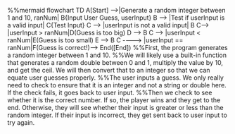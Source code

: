 %%mermaid
flowchart TD
    A[Start] -->|Generate a random integer between 1 and 10, ranNum| B{Input User Guess, userInput}
    B --> |Test if userInput is a valid input| C{Test Input}
    C --> |userInput is not a valid input| B
    C--> |userInput > ranNum|D(Guess is too big)
    D --> B
    C --> |userInput < ranNum|E(Guess is too small)
    E --> B
    C ----> |userInput == ranNum|F(Guess is correct!)--> End([End])
%%First, the program generates a random integer between 1 and 10.
%%We will likely use a built-in function that generates a random double between 0 and 1, multiply the value by 10, and get the ceil. We will then convert that to an integer so that we can equate user guesses properly.
%%The user inputs a guess. We only really need to check to ensure that it is an integer and not a string or double here. If the check fails, it goes back to user input.
%%Then we check to see whether it is the correct number. If so, the player wins and they get to the end. Otherwise, they will see whether their input is greater or less than the random integer. If their input is incorrect, they get sent back to user input to try again.